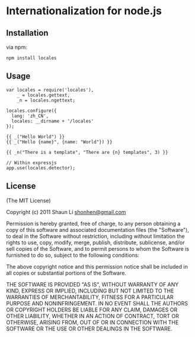 # Internationalization for node.js

## Installation

via npm:

    npm install locales

## Usage

    var locales = require('locales'),
        _ = locales.gettext,
        _n = locales.ngettext;

    locales.configure({
      lang: 'zh_CN',
      locales: __dirname + '/locales'
    });

    {{ _("Hello World") }}
    {{ _("Hello {name}", {name: "World"}) }}

    {{ _n("There is a template", "There are {n} templates", 3) }}

    // Within expressjs
    app.use(locales.detector);

## License 

(The MIT License)

Copyright (c) 2011 Shaun Li <shonhen@gmail.com>

Permission is hereby granted, free of charge, to any person obtaining a copy
of this software and associated documentation files (the "Software"), to deal
in the Software without restriction, including without limitation the rights
to use, copy, modify, merge, publish, distribute, sublicense, and/or sell
copies of the Software, and to permit persons to whom the Software is
furnished to do so, subject to the following conditions:

The above copyright notice and this permission notice shall be included in
all copies or substantial portions of the Software.

THE SOFTWARE IS PROVIDED "AS IS", WITHOUT WARRANTY OF ANY KIND, EXPRESS OR
IMPLIED, INCLUDING BUT NOT LIMITED TO THE WARRANTIES OF MERCHANTABILITY,
FITNESS FOR A PARTICULAR PURPOSE AND NONINFRINGEMENT. IN NO EVENT SHALL THE
AUTHORS OR COPYRIGHT HOLDERS BE LIABLE FOR ANY CLAIM, DAMAGES OR OTHER
LIABILITY, WHETHER IN AN ACTION OF CONTRACT, TORT OR OTHERWISE, ARISING FROM,
OUT OF OR IN CONNECTION WITH THE SOFTWARE OR THE USE OR OTHER DEALINGS IN
THE SOFTWARE.

